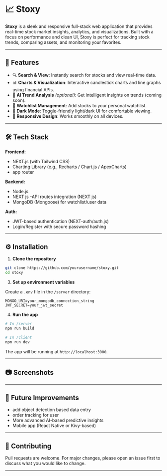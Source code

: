 
# 📈 Stoxy

**Stoxy** is a sleek and responsive full-stack web application that provides real-time stock market insights, analytics, and visualizations. Built with a focus on performance and clean UI, Stoxy is perfect for tracking stock trends, comparing assets, and monitoring your favorites.

---

## 🚀 Features

- 🔍 **Search & View**: Instantly search for stocks and view real-time data.
- 📊 **Charts & Visualization**: Interactive candlestick charts and line graphs using financial APIs.
- 🧠 **AI Trend Analysis** *(optional)*: Get intelligent insights on trends (coming soon).
- 📁 **Watchlist Management**: Add stocks to your personal watchlist.
- 🌙 **Dark Mode**: Toggle-friendly light/dark UI for comfortable viewing.
- 📱 **Responsive Design**: Works smoothly on all devices.

---

## 🛠️ Tech Stack

**Frontend:**
- NEXT.js (with Tailwind CSS)
- Charting Library (e.g., Recharts / Chart.js / ApexCharts)
- app router

**Backend:**
- Node.js
- NEXT js
-API routes integration (NEXT js)
- MongoDB (Mongoose) for watchlist/user data

**Auth:**
- JWT-based authentication (NEXT-auth/auth.js)
- Login/Register with secure password hashing

---

## ⚙️ Installation

1. **Clone the repository**
```bash
git clone https://github.com/yourusername/stoxy.git
cd stoxy
```

3. **Set up environment variables**

Create a `.env` file in the `/server` directory:
```env
MONGO_URI=your_mongodb_connection_string
JWT_SECRET=your_jwt_secret
```

4. **Run the app**
```bash
# In /server
npm run build

# In /client
npm run dev
```

The app will be running at `http://localhost:3000`.

---

## 📷 Screenshots

---

## 🧪 Future Improvements

- add object detection based data entry
- order tracking for user
- More advanced AI-based predictive insights
- Mobile app (React Native or Kivy-based)

---

## 🙌 Contributing

Pull requests are welcome. For major changes, please open an issue first to discuss what you would like to change.

---

